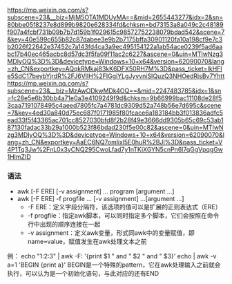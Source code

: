 https://mp.weixin.qq.com/s?subscene=23&__biz=MjM5OTA1MDUyMA==&mid=2655443277&idx=2&sn=80bbe05f8237e8d899b9820e628334fd&chksm=bd73153a8a049c2c48189f907a4fcbf731b09b7b7d159b1f029615c98572752238079bdad542&scene=7&key=40e599c655b82c87dabee3e9b2b7175bffa30901120fa10a198cf9e7c3b2026f22642e37452c7a143fd4ca3a9ec495154122a1ab54ace0239f5ad6aabc17b40ec465acbc8d57dc3f5fa09f11ac2c6227&ascene=0&uin=MTIwNzg3MDIyOQ%3D%3D&devicetype=Windows+10+x64&version=62090070&lang=zh_CN&exportkey=AQqkRMkaj83kK6DFX50RH7M%3D&pass_ticket=IkHFIe5SdC17beybYjrdR%2FJ6VIlH%2FIGgiYLgJyvvniSIQuzQ3NHOedRjsBv7Yhtt
https://mp.weixin.qq.com/s?subscene=23&__biz=MzAwODkwMDk4OQ==&mid=2247483785&idx=1&sn=fc28e5e6b30bb4a71e0a3e4109249f9d&chksm=9b66999bac11108de28f53caa7191078495c4aeed7805fc7a4781dc9309d52a748b56e7d695c&scene=7&key=4ed30a840d75ec687f0171985f80fcace6a183184bb3f013836adfc5ead33f5f43365ac701cc8527030bfd8f2b28f49e3666dd9305b65c69c53ab187130fadac33b29a1000b523f86bdad230f5e00c82&ascene=0&uin=MTIwNzg3MDIyOQ%3D%3D&devicetype=Windows+10+x64&version=62090070&lang=zh_CN&exportkey=AaEC6NQ7omlixl5E0huR%2BJI%3D&pass_ticket=V4P1Tq3Jw%2FnL0x3yCNQ295CwoLfad7y1nTKiXGYN5cnPn6l7qGgVpqgGw1HImZID
### 语法
- awk [-F ERE] [-v assignment] ... program [argument ...]
- awk [-F ERE] -f progfile ...  [-v assignment] ...[argument ...]
  - -F ERE：定义字段分隔符，该选项的值可以是扩展的正则表达式（ERE）
  - -f progfile：指定awk脚本，可以同时指定多个脚本，它们会按照在命令行中出现的顺序连接在一起
  - -v assignment：定义awk变量，形式同awk中的变量赋值，即name=value，赋值发生在awk处理文本之前

例：
echo "1:2:3" | awk -F: '{print $1 " and " $2 " and " $3}'
echo | awk -v a=1 'BEGIN {print a}'
BEGIN是一个特殊的pattern，它在awk处理输入之前就会执行，可以认为是一个初始化语句，与此对应的还有END